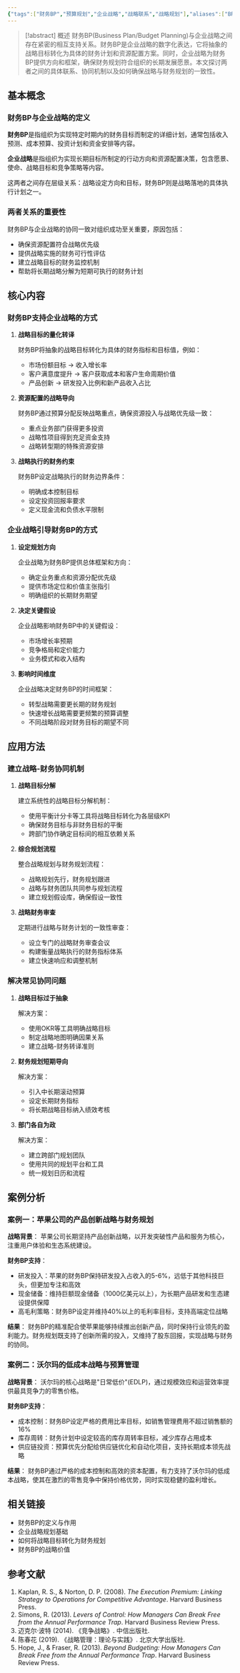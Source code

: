 ```yaml
---
{"tags":["财务BP","预算规划","企业战略","战略联系","战略规划"],"aliases":["BP战略关系","财务规划与战略"],"created":"2023-10-15","dg-publish":true,"permalink":"/知识共享/001_财务/01_财务BP/01_学习内容/01_财务BP基础概念/BP与企业战略/财务BP与企业战略的关系/","dgPassFrontmatter":true}
---
```




> [!abstract] 概述
> 财务BP(Business Plan/Budget Planning)与企业战略之间存在紧密的相互支持关系。财务BP是企业战略的数字化表达，它将抽象的战略目标转化为具体的财务计划和资源配置方案。同时，企业战略为财务BP提供方向和框架，确保财务规划符合组织的长期发展愿景。本文探讨两者之间的具体联系、协同机制以及如何确保战略与财务规划的一致性。

## 基本概念

### 财务BP与企业战略的定义

**财务BP**是指组织为实现特定时期内的财务目标而制定的详细计划，通常包括收入预测、成本预算、投资计划和资金安排等内容。

**企业战略**是指组织为实现长期目标所制定的行动方向和资源配置决策，包含愿景、使命、战略目标和竞争策略等内容。

这两者之间存在层级关系：战略设定方向和目标，财务BP则是战略落地的具体执行计划之一。

### 两者关系的重要性

财务BP与企业战略的协同一致对组织成功至关重要，原因包括：

- 确保资源配置符合战略优先级
- 提供战略实施的财务可行性评估
- 建立战略目标的财务监控机制
- 帮助将长期战略分解为短期可执行的财务计划

## 核心内容

### 财务BP支持企业战略的方式

1. **战略目标的量化转译**
   
   财务BP将抽象的战略目标转化为具体的财务指标和目标值，例如：
   - 市场份额目标 → 收入增长率
   - 客户满意度提升 → 客户获取成本和客户生命周期价值
   - 产品创新 → 研发投入比例和新产品收入占比

2. **资源配置的战略导向**

   财务BP通过预算分配反映战略重点，确保资源投入与战略优先级一致：
   - 重点业务部门获得更多投资
   - 战略性项目得到充足资金支持
   - 战略转型期的特殊资源安排

3. **战略执行的财务约束**

   财务BP设定战略执行的财务边界条件：
   - 明确成本控制目标
   - 设定投资回报率要求
   - 定义现金流和负债水平限制

### 企业战略引导财务BP的方式

1. **设定规划方向**

   企业战略为财务BP提供总体框架和方向：
   - 确定业务重点和资源分配优先级
   - 提供市场定位和价值主张指引
   - 明确组织的长期财务期望

2. **决定关键假设**

   企业战略影响财务BP中的关键假设：
   - 市场增长率预期
   - 竞争格局和定价能力
   - 业务模式和收入结构

3. **影响时间维度**

   企业战略决定财务BP的时间框架：
   - 转型战略需要更长期的财务规划
   - 快速增长战略需要更频繁的预算调整
   - 不同战略阶段对财务目标的期望不同

## 应用方法

### 建立战略-财务协同机制

1. **战略目标分解**

   建立系统性的战略目标分解机制：
   - 使用平衡计分卡等工具将战略目标转化为各层级KPI
   - 确保财务目标与非财务目标的平衡
   - 跨部门协作确定目标间的相互依赖关系

2. **综合规划流程**

   整合战略规划与财务规划流程：
   - 战略规划先行，财务规划跟进
   - 战略与财务团队共同参与规划流程
   - 建立规划假设库，确保假设一致性

3. **战略财务审查**

   定期进行战略与财务计划的一致性审查：
   - 设立专门的战略财务审查会议
   - 构建衡量战略执行的财务指标体系
   - 建立快速响应和调整机制

### 解决常见协同问题

1. **战略目标过于抽象**

   解决方案：
   - 使用OKR等工具明确战略目标
   - 制定战略地图明确因果关系
   - 建立战略-财务转译准则

2. **财务规划短期导向**

   解决方案：
   - 引入中长期滚动预算
   - 设定长期财务指标
   - 将长期战略目标纳入绩效考核

3. **部门各自为政**

   解决方案：
   - 建立跨部门规划团队
   - 使用共同的规划平台和工具
   - 统一规划日历和流程

## 案例分析

### 案例一：苹果公司的产品创新战略与财务规划

**战略背景**：
苹果公司长期坚持产品创新战略，以开发突破性产品和服务为核心，注重用户体验和生态系统建设。

**财务BP支持**：
- 研发投入：苹果的财务BP保持研发投入占收入的5-6%，远低于其他科技巨头，但更加专注和高效
- 现金储备：维持巨额现金储备（1000亿美元以上），为长期产品研发和生态建设提供保障
- 高毛利策略：财务BP设定并维持40%以上的毛利率目标，支持高端定位战略

**结果**：
财务BP的精准配合使苹果能够持续推出创新产品，同时保持行业领先的盈利能力。财务规划既支持了创新所需的投入，又维持了股东回报，实现战略与财务的协同。

### 案例二：沃尔玛的低成本战略与预算管理

**战略背景**：
沃尔玛的核心战略是"日常低价"(EDLP)，通过规模效应和运营效率提供最具竞争力的零售价格。

**财务BP支持**：
- 成本控制：财务BP设定严格的费用比率目标，如销售管理费用不超过销售额的16%
- 库存周转：财务计划中设定较高的库存周转率目标，减少库存占用成本
- 供应链投资：预算优先分配给供应链优化和自动化项目，支持长期成本领先战略

**结果**：
财务BP通过严格的成本控制和高效的资本配置，有力支持了沃尔玛的低成本战略，使其在激烈的零售竞争中保持价格优势，同时实现稳健的盈利增长。

## 相关链接

- 财务BP的定义与作用
- 企业战略规划基础
- 如何将战略目标转化为财务规划
- 财务BP的战略价值

## 参考文献

1. Kaplan, R. S., & Norton, D. P. (2008). *The Execution Premium: Linking Strategy to Operations for Competitive Advantage*. Harvard Business Press.
2. Simons, R. (2013). *Levers of Control: How Managers Can Break Free from the Annual Performance Trap*. Harvard Business Review Press.
3. 迈克尔·波特 (2014). 《竞争战略》. 中信出版社.
4. 陈春花 (2019). 《战略管理：理论与实践》. 北京大学出版社.
5. Hope, J., & Fraser, R. (2013). *Beyond Budgeting: How Managers Can Break Free from the Annual Performance Trap*. Harvard Business Review Press. 